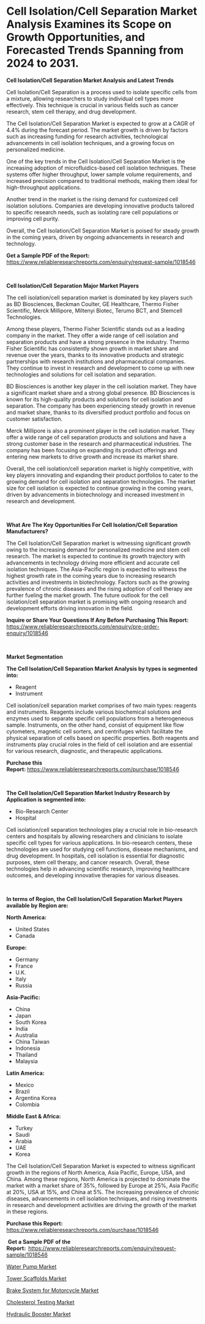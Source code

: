 <p><h1>Cell Isolation/Cell Separation Market Analysis Examines its Scope on Growth Opportunities, and Forecasted Trends Spanning from 2024 to 2031.</h1></p><p><strong>Cell Isolation/Cell Separation Market Analysis and Latest Trends</strong></p>
<p><p>Cell Isolation/Cell Separation is a process used to isolate specific cells from a mixture, allowing researchers to study individual cell types more effectively. This technique is crucial in various fields such as cancer research, stem cell therapy, and drug development.</p><p>The Cell Isolation/Cell Separation Market is expected to grow at a CAGR of 4.4% during the forecast period. The market growth is driven by factors such as increasing funding for research activities, technological advancements in cell isolation techniques, and a growing focus on personalized medicine.</p><p>One of the key trends in the Cell Isolation/Cell Separation Market is the increasing adoption of microfluidics-based cell isolation techniques. These systems offer higher throughput, lower sample volume requirements, and increased precision compared to traditional methods, making them ideal for high-throughput applications.</p><p>Another trend in the market is the rising demand for customized cell isolation solutions. Companies are developing innovative products tailored to specific research needs, such as isolating rare cell populations or improving cell purity.</p><p>Overall, the Cell Isolation/Cell Separation Market is poised for steady growth in the coming years, driven by ongoing advancements in research and technology.</p></p>
<p><strong>Get a Sample PDF of the Report:&nbsp;</strong> <a href="https://www.reliableresearchreports.com/enquiry/request-sample/1018546">https://www.reliableresearchreports.com/enquiry/request-sample/1018546</a></p>
<p>&nbsp;</p>
<p><strong>Cell Isolation/Cell Separation Major Market Players</strong></p>
<p><p>The cell isolation/cell separation market is dominated by key players such as BD Biosciences, Beckman Coulter, GE Healthcare, Thermo Fisher Scientific, Merck Millipore, Miltenyi Biotec, Terumo BCT, and Stemcell Technologies.</p><p>Among these players, Thermo Fisher Scientific stands out as a leading company in the market. They offer a wide range of cell isolation and separation products and have a strong presence in the industry. Thermo Fisher Scientific has consistently shown growth in market share and revenue over the years, thanks to its innovative products and strategic partnerships with research institutions and pharmaceutical companies. They continue to invest in research and development to come up with new technologies and solutions for cell isolation and separation.</p><p>BD Biosciences is another key player in the cell isolation market. They have a significant market share and a strong global presence. BD Biosciences is known for its high-quality products and solutions for cell isolation and separation. The company has been experiencing steady growth in revenue and market share, thanks to its diversified product portfolio and focus on customer satisfaction.</p><p>Merck Millipore is also a prominent player in the cell isolation market. They offer a wide range of cell separation products and solutions and have a strong customer base in the research and pharmaceutical industries. The company has been focusing on expanding its product offerings and entering new markets to drive growth and increase its market share.</p><p>Overall, the cell isolation/cell separation market is highly competitive, with key players innovating and expanding their product portfolios to cater to the growing demand for cell isolation and separation technologies. The market size for cell isolation is expected to continue growing in the coming years, driven by advancements in biotechnology and increased investment in research and development.</p></p>
<p>&nbsp;</p>
<p><strong>What Are The Key Opportunities For Cell Isolation/Cell Separation Manufacturers?</strong></p>
<p><p>The Cell Isolation/Cell Separation market is witnessing significant growth owing to the increasing demand for personalized medicine and stem cell research. The market is expected to continue its growth trajectory with advancements in technology driving more efficient and accurate cell isolation techniques. The Asia-Pacific region is expected to witness the highest growth rate in the coming years due to increasing research activities and investments in biotechnology. Factors such as the growing prevalence of chronic diseases and the rising adoption of cell therapy are further fueling the market growth. The future outlook for the cell isolation/cell separation market is promising with ongoing research and development efforts driving innovation in the field.</p></p>
<p><strong>Inquire or Share Your Questions If Any Before Purchasing This Report:</strong> <a href="https://www.reliableresearchreports.com/enquiry/pre-order-enquiry/1018546">https://www.reliableresearchreports.com/enquiry/pre-order-enquiry/1018546</a></p>
<p>&nbsp;</p>
<p><strong>Market Segmentation</strong></p>
<p><strong>The Cell Isolation/Cell Separation Market Analysis by types is segmented into:</strong></p>
<p><ul><li>Reagent</li><li>Instrument</li></ul></p>
<p><p>Cell isolation/cell separation market comprises of two main types: reagents and instruments. Reagents include various biochemical solutions and enzymes used to separate specific cell populations from a heterogeneous sample. Instruments, on the other hand, consist of equipment like flow cytometers, magnetic cell sorters, and centrifuges which facilitate the physical separation of cells based on specific properties. Both reagents and instruments play crucial roles in the field of cell isolation and are essential for various research, diagnostic, and therapeutic applications.</p></p>
<p><strong>Purchase this Report:&nbsp;</strong><a href="https://www.reliableresearchreports.com/purchase/1018546">https://www.reliableresearchreports.com/purchase/1018546</a></p>
<p>&nbsp;</p>
<p><strong>The Cell Isolation/Cell Separation Market Industry Research by Application is segmented into:</strong></p>
<p><ul><li>Bio-Research Center</li><li>Hospital</li></ul></p>
<p><p>Cell isolation/cell separation technologies play a crucial role in bio-research centers and hospitals by allowing researchers and clinicians to isolate specific cell types for various applications. In bio-research centers, these technologies are used for studying cell functions, disease mechanisms, and drug development. In hospitals, cell isolation is essential for diagnostic purposes, stem cell therapy, and cancer research. Overall, these technologies help in advancing scientific research, improving healthcare outcomes, and developing innovative therapies for various diseases.</p></p>
<p>&nbsp;</p>
<p><strong>In terms of Region, the Cell Isolation/Cell Separation Market Players available by Region are:</strong></p>
<p>
    <p> <strong> North America: </strong>
        <ul>
            <li>United States</li>
            <li>Canada</li>
        </ul>
        </p> 
    <p> <strong> Europe: </strong>
        <ul>
            <li>Germany</li>
            <li>France</li>
            <li>U.K.</li>
            <li>Italy</li>
            <li>Russia</li>
        </ul>
        </p> 
    <p> <strong> Asia-Pacific: </strong>
        <ul>
            <li>China</li>
            <li>Japan</li>
            <li>South Korea</li>
            <li>India</li>
            <li>Australia</li>
            <li>China Taiwan</li>
            <li>Indonesia</li>
            <li>Thailand</li>
            <li>Malaysia</li>
        </ul>
        </p> 
    <p> <strong> Latin America: </strong>
        <ul>
            <li>Mexico</li>
            <li>Brazil</li>
            <li>Argentina Korea</li>
            <li>Colombia</li>
        </ul>
        </p> 
    <p> <strong> Middle East & Africa: </strong>
        <ul>
            <li>Turkey</li>
            <li>Saudi</li>
            <li>Arabia</li>
            <li>UAE</li>
            <li>Korea</li>
        </ul>
    </p>
    </p>
<p><p>The Cell Isolation/Cell Separation Market is expected to witness significant growth in the regions of North America, Asia Pacific, Europe, USA, and China. Among these regions, North America is projected to dominate the market with a market share of 35%, followed by Europe at 25%, Asia Pacific at 20%, USA at 15%, and China at 5%. The increasing prevalence of chronic diseases, advancements in cell isolation techniques, and rising investments in research and development activities are driving the growth of the market in these regions.</p></p>
<p><strong>Purchase this Report: </strong><a href="https://www.reliableresearchreports.com/purchase/1018546">https://www.reliableresearchreports.com/purchase/1018546</a></p>
<p>&nbsp;<strong>Get a Sample PDF of the Report:&nbsp;&nbsp;</strong><a href="https://www.reliableresearchreports.com/enquiry/request-sample/1018546">https://www.reliableresearchreports.com/enquiry/request-sample/1018546</a></p>
<p><strong></strong></p>
<p><p><a href="https://github.com/bmorecock/Market-Research-Report-List-1/blob/main/water-pump-market.md">Water Pump Market</a></p><p><a href="https://medium.com/@luciushaley2023/tower-scaffolds-market-outlook-industry-overview-and-forecast-2024-to-2031-e6fd622c1737">Tower Scaffolds Market</a></p><p><a href="https://medium.com/@luciushaley2023/brake-system-for-motorcycle-market-comprehensive-assessment-by-type-application-and-geography-1a62da4465d9">Brake System for Motorcycle Market</a></p><p><a href="https://github.com/Krish2023na/Market-Research-Report-List-3/blob/main/cholesterol-testing-market.md">Cholesterol Testing Market</a></p><p><a href="https://medium.com/@luciushaley2023/hydraulic-booster-nbsp-market-focuses-on-market-share-size-and-projected-forecast-till-2031-551e4c56dc01">Hydraulic Booster Market</a></p></p>